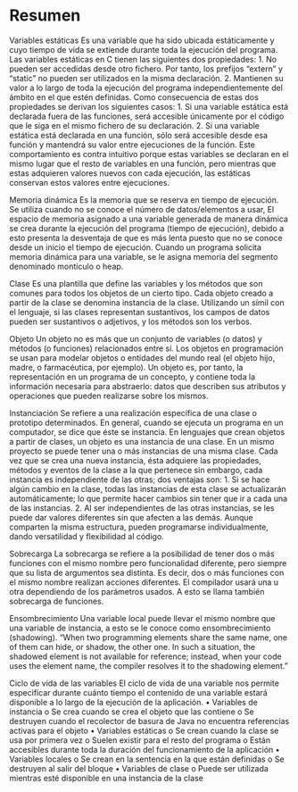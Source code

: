 # Resumen

Variables estáticas
	Es una variable que ha sido ubicada estáticamente y cuyo tiempo de vida se extiende durante toda la ejecución del programa.
	Las variables estáticas en C tienen las siguientes dos propiedades:
		1.	No pueden ser accedidas desde otro fichero. Por tanto, los prefijos “extern” y “static” no pueden ser utilizados en 			la misma declaración.
		2.	Mantienen su valor a lo largo de toda la ejecución del programa independientemente del ámbito en el que estén 					  definidas.
  Como consecuencia de estas dos propiedades se derivan los siguientes casos:
    1.	Si una variable estática está declarada fuera de las funciones, será accesible únicamente por el código que le siga      en el mismo fichero de su declaración.
    2.	Si una variable estática está declarada en una función, sólo será accesible desde esa función y mantendrá su valor       entre ejecuciones de la función.
  Este comportamiento es contra intuitivo porque estas variables se declaran en el mismo lugar que el resto de variables en    una función, pero mientras que estas adquieren valores nuevos con cada ejecución, las estáticas conservan estos valores      entre ejecuciones.

Memoria dinámica
  Es la memoria que se reserva en tiempo de ejecución. Se utiliza cuando no se conoce el número de datos/elementos a usar, El   espacio de memoria asignado a una variable generada de manera dinámica se crea durante la ejecución del programa (tiempo de   ejecución), debido a esto presenta la desventaja de que es más lenta puesto que no se conoce desde un inicio el tiempo de    ejecución. Cuando un programa solicita memoria dinámica para una variable, se le asigna memoria del segmento denominado      montículo o heap.

Clase
  Es una plantilla que define las variables y los métodos que son comunes para todos los objetos de un cierto tipo. Cada       objeto creado a partir de la clase se denomina instancia de la clase. Utilizando un símil con el lenguaje, si las clases     representan sustantivos, los campos de datos pueden ser sustantivos o adjetivos, y los métodos son los verbos.

Objeto
  Un objeto no es más que un conjunto de variables (o datos) y métodos (o funciones) relacionados entre sí. Los objetos en     programación se usan para modelar objetos o entidades del mundo real (el objeto hijo, madre, o farmacéutica, por ejemplo).   Un objeto es, por tanto, la representación en un programa de un concepto, y contiene toda la información necesaria para      abstraerlo: datos que describen sus atributos y operaciones que pueden realizarse sobre los mismos.

Instanciación
  Se refiere a una realización específica de una clase o prototipo determinados. En general, cuando se ejecuta un programa en   un computador, se dice que éste se instancia. En lenguajes que crean objetos a partir de clases, un objeto es una instancia   de una clase. 
  En un mismo proyecto se puede tener una o más instancias de una misma clase. Cada vez que se crea una nueva instancia, ésta   adquiere las propiedades, métodos y eventos de la clase a la que pertenece sin embargo, cada instancia es independiente de   las otras; dos ventajas son:
    1.	Si se hace algún cambio en la clase, todas las instancias de esta clase se actualizarán automáticamente; lo que          permite hacer cambios sin tener que ir a cada una de las instancias.
    2.	Al ser independientes de las otras instancias, se les puede dar valores diferentes sin que afecten a las demás.       Aunque comparten la misma estructura, pueden programarse individualmente, dando versatilidad y flexibilidad al código.

Sobrecarga
  La sobrecarga se refiere a la posibilidad de tener dos o más funciones con el mismo nombre pero funcionalidad diferente,     pero siempre que su lista de argumentos sea distinta. Es decir, dos o más funciones con el mismo nombre realizan acciones    diferentes. El compilador usará una u otra dependiendo de los parámetros usados. A esto se llama también sobrecarga de       funciones. 

Ensombrecimiento
  Una variable local puede llevar el mismo nombre que una variable de instancia, a esto se le conoce como ensombrecimiento     (shadowing).
  “When two programming elements share the same name, one of them can hide, or shadow, the other one. In such a situation,     the shadowed element is not available for reference; instead, when your code uses the element name, the compiler resolves   it to the shadowing element.”

Ciclo de vida de las variables
  El ciclo de vida de una variable nos permite especificar durante cuánto tiempo el contenido de una variable estará            disponible a lo largo de la ejecución de la aplicación.
    •	Variables de instancia
        o	Se crea cuando se crea el objeto que las contiene
        o	Se destruyen cuando el recolector de basura de Java no encuentra referencias activas para el objeto
    •	Variables estáticas
        o	Se crean cuando la clase se usa por primera vez
        o	Suelen existir para el resto del programa
        o	Están accesibles durante toda la duración del funcionamiento de la aplicación
    •	Variables locales
        o	Se crean en la sentencia en la que están definidas
        o	Se destruyen al salir del bloque
    •	Variables de clase
        o	Puede ser utilizada mientras esté disponible en una instancia de la clase

